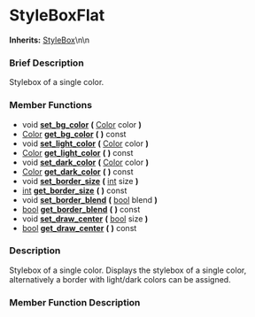 #  StyleBoxFlat  
**Inherits:** [StyleBox](class_stylebox)\\n\\n
###  Brief Description  
Stylebox of a single color.

###  Member Functions 
  * void  **[set_bg_color](#set_bg_color)**  **(** [Color](class_color) color  **)**
  * [Color](class_color)  **[get_bg_color](#get_bg_color)**  **(** **)** const
  * void  **[set_light_color](#set_light_color)**  **(** [Color](class_color) color  **)**
  * [Color](class_color)  **[get_light_color](#get_light_color)**  **(** **)** const
  * void  **[set_dark_color](#set_dark_color)**  **(** [Color](class_color) color  **)**
  * [Color](class_color)  **[get_dark_color](#get_dark_color)**  **(** **)** const
  * void  **[set_border_size](#set_border_size)**  **(** [int](class_int) size  **)**
  * [int](class_int)  **[get_border_size](#get_border_size)**  **(** **)** const
  * void  **[set_border_blend](#set_border_blend)**  **(** [bool](class_bool) blend  **)**
  * [bool](class_bool)  **[get_border_blend](#get_border_blend)**  **(** **)** const
  * void  **[set_draw_center](#set_draw_center)**  **(** [bool](class_bool) size  **)**
  * [bool](class_bool)  **[get_draw_center](#get_draw_center)**  **(** **)** const

###  Description  
Stylebox of a single color. Displays the stylebox of a single color, alternatively a border with light/dark colors can be assigned.

###  Member Function Description  
